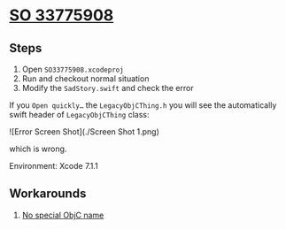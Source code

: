 # [SO 33775908](http://stackoverflow.com/questions/33775908)

## Steps
1. Open `SO33775908.xcodeproj`
1. Run and checkout normal situation
1. Modify the `SadStory.swift` and check the error

If you `Open quickly…` the `LegacyObjCThing.h` you will see the automatically swift header of `LegacyObjCThing` class:

![Error Screen Shot](./Screen Shot 1.png)

which is wrong.

Environment: Xcode 7.1.1

## Workarounds
1. [No special ObjC name](https://github.com/puttin/SO33775908/tree/Workaround1)
